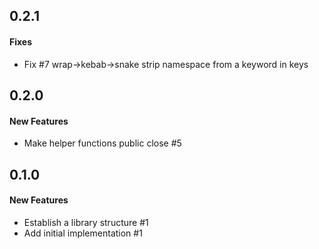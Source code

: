 ## 0.2.1

#### Fixes

  - Fix #7 wrap->kebab->snake strip namespace from a keyword in keys


## 0.2.0

#### New Features

  - Make helper functions public close #5


## 0.1.0

#### New Features

  - Establish a library structure #1
  - Add initial implementation #1
